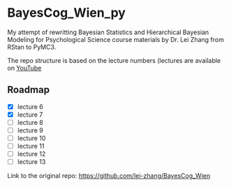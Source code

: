 # BayesCog_Wien_py
My attempt of rewritting Bayesian Statistics and Hierarchical Bayesian Modeling for Psychological Science course materials by Dr. Lei Zhang from RStan to PyMC3.

The repo structure is based on the lecture numbers (lectures are available on [YouTube](https://www.youtube.com/playlist?list=PLfRTb2z8k2x9gNBypgMIj3oNLF8lqM44-)
## Roadmap
- [x] lecture 6
- [x] lecture 7
- [ ] lecture 8
- [ ] lecture 9
- [ ] lecture 10
- [ ] lecture 11
- [ ] lecture 12
- [ ] lecture 13

Link to the original repo: https://github.com/lei-zhang/BayesCog_Wien
